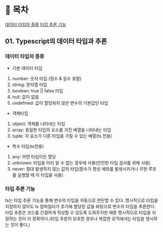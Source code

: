 # 📝 목차

[데이터 타입의 종류](#데이터-타입의-종류)
[타입 추론 기능](#타입-추론-기능)

## 01. Typescript의 데이터 타입과 추론

### 데이터 타입의 종류

- 기본 데이터 타입

1. number: 숫자 타입 (정수 & 실수 포함)
2. string: 문자열 타입
3. boolean: true || false 타입
4. null: 값이 없음
5. undefined: 값이 할당되지 않은 변수의 기본값인 타입

- 객체타입

1. object: 객체를 나타내는 타입
2. array: 동일한 타입의 요소를 가진 배열을 나타내는 타입
3. tuple: 각 요소가 다른 타입을 가질 수 있는 배열(ts 전용)

- 특수 타입(ts전용)

1. any: 어떤 타입이든 할당
2. unknown: 타입을 미리 알 수 없는 경우에 사용(안전한 타입 검사를 위해 사용)
3. never: 절대 발생하지 않는 값의 타입(함수가 항상 예외를 발생시키거나 무한 루프를 실행할 때 이 타입을 사용)

### 타입 추론 기능

ts는 타입 추론 기능을 통해 변수의 타입을 자동으로 판단할 수 있다. 명시적으로 타입을 지정하지 않아도 ts 컴파일러가 초기에 할당된 값을 바탕으로 변수의 타입을 추론한다. 타입 추론은 코드를 간결하게 작성할 수 있도록 도와주지만 때론 명시적으로 타입을 지정하는 것이 더 정확하다.(타입 추론이 모호한 경우나 복잡한 로직에서는 타입을 명시하는 것이 좋다.)
